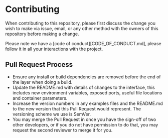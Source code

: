 # Contributing

When contributing to this repository, please first discuss the change you wish to make via issue, email, or any other method with the owners of this repository before making a change.

Please note we have a [code of conduct][CODE_OF_CONDUCT.md], please follow it in all your interactions with the project.
## Pull Request Process

   * Ensure any install or build dependencies are removed before the end of the layer when doing a build.
   * Update the README.md with details of changes to the interface, this includes new environment variables, exposed ports, useful file locations and container parameters.
   * Increase the version numbers in any examples files and the README.md to the new version that this Pull Request would represent. The versioning scheme we use is SemVer.
   * You may merge the Pull Request in once you have the sign-off of two other developers, or if you do not have permission to do that, you may request the second reviewer to merge it for you.
